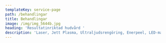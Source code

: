 ```yaml
---
templateKey: service-page
path: /behandlingar
title: Behandlingar
image: /img/img_5644b.jpg
heading: 'Resultatinriktad hudvård '
description: 'Laser, Jett Plasma, Ultraljudsrengöring, Enerpeel, LED-mask'
---
```

